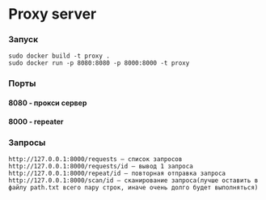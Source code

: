 # Proxy server

### Запуск
```
sudo docker build -t proxy . 
sudo docker run -p 8080:8080 -p 8000:8000 -t proxy
```

### Порты
#### 8080 - прокси сервер
#### 8000 - repeater

### Запросы
```
http://127.0.0.1:8000/requests – список запросов
http://127.0.0.1:8000/requests/id – вывод 1 запроса
http://127.0.0.1:8000/repeat/id – повторная отправка запроса
http://127.0.0.1:8000/scan/id – сканирование запроса(лучше оставить в файлу path.txt всего пару строк, иначе очень долго будет выполняться)
```
